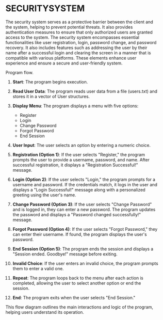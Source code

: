 # SECURITYSYSTEM
The security system serves as a protective barrier between the client and the system, helping to prevent potential threats. It also provides authentication measures to ensure that only authorized users are granted access to the system.
The security system encompasses essential functionalities like user registration, login, password change, and password recovery. It also includes features such as addressing the user by their name after a successful login and clearing the screen in a manner that is compatible with various platforms. These elements enhance user experience and ensure a secure and user-friendly system.



Program flow.

1. **Start**: The program begins execution.

2. **Read User Data**: The program reads user data from a file (users.txt) and stores it in a vector of User structures.

3. **Display Menu**: The program displays a menu with five options:
   - Register
   - Login
   - Change Password
   - Forgot Password
   - End Session

4. **User Input**: The user selects an option by entering a numeric choice.

5. **Registration (Option 1)**: If the user selects "Register," the program prompts the user to provide a username, password, and name. After successful registration, it displays a "Registration Successful!" message.

6. **Login (Option 2)**: If the user selects "Login," the program prompts for a username and password. If the credentials match, it logs in the user and displays a "Login Successful!" message along with a personalized greeting using the user's name.

7. **Change Password (Option 3)**: If the user selects "Change Password" and is logged in, they can enter a new password. The program updates the password and displays a "Password changed successfully!" message.

8. **Forgot Password (Option 4)**: If the user selects "Forgot Password," they can enter their username. If found, the program displays the user's password.

9. **End Session (Option 5)**: The program ends the session and displays a "Session ended. Goodbye!" message before exiting.

10. **Invalid Choice**: If the user enters an invalid choice, the program prompts them to enter a valid one.

11. **Repeat**: The program loops back to the menu after each action is completed, allowing the user to select another option or end the session.

12. **End**: The program exits when the user selects "End Session."

This flow diagram outlines the main interactions and logic of the program, helping users understand its operation.
